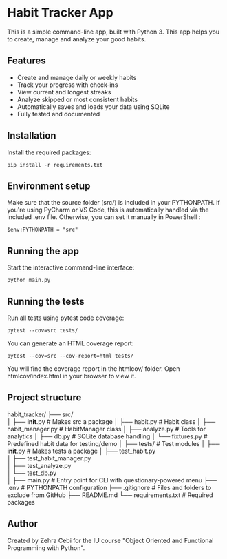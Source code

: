 # Habit Tracker App

This is a simple command-line app, built with Python 3. 
This app helps you to create, manage and analyze your good habits.

## Features

- Create and manage daily or weekly habits
- Track your progress with check-ins
- View current and longest streaks
- Analyze skipped or most consistent habits
- Automatically saves and loads your data using SQLite
- Fully tested and documented

## Installation

Install the required packages:
```shell
pip install -r requirements.txt
```

## Environment setup

Make sure that the source folder (src/) is included in your PYTHONPATH.
If you're using PyCharm or VS Code, this is automatically handled via the included .env file.
Otherwise, you can set it manually in PowerShell :
```shell
$env:PYTHONPATH = "src"
```

## Running the app

Start the interactive command-line interface:
```shell
python main.py
```

## Running the tests

Run all tests using pytest code coverage:
```shell
pytest --cov=src tests/
```
You can generate an HTML coverage report:
```shell
pytest --cov=src --cov-report=html tests/
```
You will find the coverage report in the htmlcov/ folder.
Open htmlcov/index.html in your browser to view it.

## Project structure

habit_tracker/
├── src/                      
│   ├── __init__.py           # Makes src a package
│   ├── habit.py              # Habit class
│   ├── habit_manager.py      # HabitManager class
│   ├── analyze.py            # Tools for analytics
│   ├── db.py                 # SQLite database handling
│   └── fixtures.py           # Predefined habit data for testing/demo
│
├── tests/                    # Test modules
│   ├── __init__.py           # Makes tests a package
│   ├── test_habit.py             
│   ├── test_habit_manager.py      
│   ├── test_analyze.py            
│   └── test_db.py                 
│
├── main.py                  # Entry point for CLI with questionary-powered menu
├── .env                     # PYTHONPATH configuration
├── .gitignore               # Files and folders to exclude from GitHub
├── README.md
└── requirements.txt         # Required packages

## Author

Created by Zehra Cebi for the IU course "Object Oriented and Functional Programming with Python".